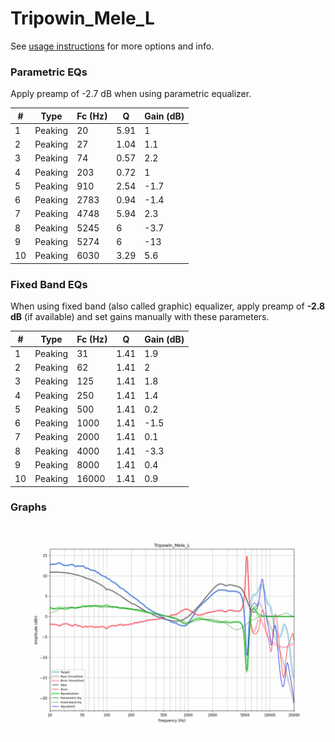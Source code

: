 # Tripowin_Mele_L
See [usage instructions](https://github.com/jaakkopasanen/AutoEq#usage) for more options and info.

### Parametric EQs
Apply preamp of -2.7 dB when using parametric equalizer.

|   # | Type    |   Fc (Hz) |    Q |   Gain (dB) |
|-----|---------|-----------|------|-------------|
|   1 | Peaking |        20 | 5.91 |         1   |
|   2 | Peaking |        27 | 1.04 |         1.1 |
|   3 | Peaking |        74 | 0.57 |         2.2 |
|   4 | Peaking |       203 | 0.72 |         1   |
|   5 | Peaking |       910 | 2.54 |        -1.7 |
|   6 | Peaking |      2783 | 0.94 |        -1.4 |
|   7 | Peaking |      4748 | 5.94 |         2.3 |
|   8 | Peaking |      5245 | 6    |        -3.7 |
|   9 | Peaking |      5274 | 6    |       -13   |
|  10 | Peaking |      6030 | 3.29 |         5.6 |

### Fixed Band EQs
When using fixed band (also called graphic) equalizer, apply preamp of **-2.8 dB** (if available) and set gains manually with these parameters.

|   # | Type    |   Fc (Hz) |    Q |   Gain (dB) |
|-----|---------|-----------|------|-------------|
|   1 | Peaking |        31 | 1.41 |         1.9 |
|   2 | Peaking |        62 | 1.41 |         2   |
|   3 | Peaking |       125 | 1.41 |         1.8 |
|   4 | Peaking |       250 | 1.41 |         1.4 |
|   5 | Peaking |       500 | 1.41 |         0.2 |
|   6 | Peaking |      1000 | 1.41 |        -1.5 |
|   7 | Peaking |      2000 | 1.41 |         0.1 |
|   8 | Peaking |      4000 | 1.41 |        -3.3 |
|   9 | Peaking |      8000 | 1.41 |         0.4 |
|  10 | Peaking |     16000 | 1.41 |         0.9 |

### Graphs
![](./Tripowin_Mele_L.png)
